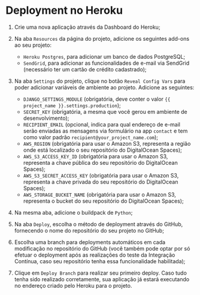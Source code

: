 # Deployment no Heroku

1. Crie uma nova aplicação através da Dashboard do Heroku;

2. Na aba `Resources` da página do projeto, adicione os seguintes add-ons ao seu projeto:
    * `Heroku Postgres`, para adicionar um banco de dados PostgreSQL;
    * `SendGrid`, para adicionar as funcionalidades de e-mail via SendGrid (necessário ter um cartão de crédito cadastrado);

3. Na aba `Settings` do projeto, clique no botão `Reveal Config Vars` para poder adicionar variáveis de ambiente ao projeto. Adicione as seguintes:
    * `DJANGO_SETTINGS_MODULE` (obrigatória, deve conter o valor `{{ project_name }}.settings.production`);
    * `SECRET_KEY` (obrigatória, a mesma que você gerou em ambiente de desenvolvimento);
    * `RECIPIENT_EMAIL` (opcional, indica para qual endereço de e-mail serão enviadas as mensagens via formulário na app `contact` e tem como valor padrão `recipient@your_project_name.com`);
    * `AWS_REGION` (obrigatória para usar o Amazon S3, representa a região onde está localizado o seu repositório do DigitalOcean Spaces);
    * `AWS_S3_ACCESS_KEY_ID` (obrigatória para usar o Amazon S3, representa a chave pública do seu repositório do DigitalOcean Spaces);
    * `AWS_S3_SECRET_ACCESS_KEY` (obrigatória para usar o Amazon S3, representa a chave privada do seu repositório do DigitalOcean Spaces);
    * `AWS_STORAGE_BUCKET_NAME` (obrigatória para usar o Amazon S3, representa o bucket do seu repositório do DigitalOcean Spaces);

4. Na mesma aba, adicione o buildpack de `Python`;

5. Na aba `Deploy`, escolha o método de deployment através do GitHub, fornecendo o nome do repositório do seu projeto no GitHub;

6. Escolha uma branch para deployments automáticos em cada modificação no repositório do GitHub (você também pode optar por só efetuar o deployment após as realizações do teste da Integração Contínua, caso seu repositório tenha essa funcionalidade habilitada);

7. Clique em `Deploy Branch` para realizar seu primeiro deploy. Caso tudo tenha sido realizado corretamente, sua aplicação já estará executando no endereço criado pelo Heroku para o projeto.
